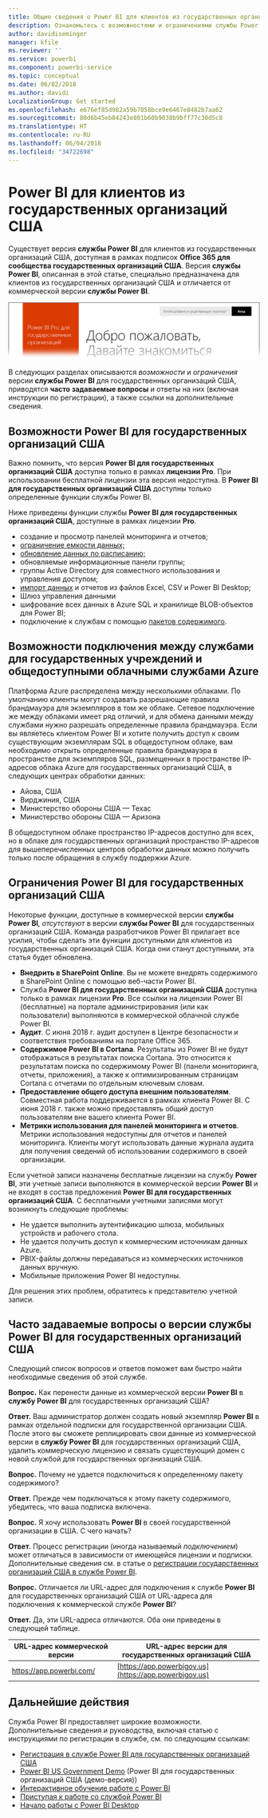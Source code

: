 ```yaml
---
title: Общие сведения о Power BI для клиентов из государственных организаций США
description: Ознакомьтесь с возможностями и ограничениями службы Power BI для государственных организаций США
author: davidiseminger
manager: kfile
ms.reviewer: ''
ms.service: powerbi
ms.component: powerbi-service
ms.topic: conceptual
ms.date: 06/02/2018
ms.author: davidi
LocalizationGroup: Get started
ms.openlocfilehash: e676ef85d982a59b7058bce9e6467e8482b7aa62
ms.sourcegitcommit: 80d6b45eb84243e801b60b9038b9bff77c30d5c8
ms.translationtype: HT
ms.contentlocale: ru-RU
ms.lasthandoff: 06/04/2018
ms.locfileid: "34722698"
---
```

# <a name="power-bi-for-us-government-customers"></a>Power BI для клиентов из государственных организаций США
Существует версия **службы Power BI** для клиентов из государственных организаций США, доступная в рамках подписок **Office 365 для сообщества государственных организаций США**. Версия **службы Power BI**, описанная в этой статье, специально предназначена для клиентов из государственных организаций США и отличается от коммерческой версии **службы Power BI**.

![](media/service-govus-overview/service_usgov_overview-1.png)

В следующих разделах описываются *возможности* и *ограничения* версии **службы Power BI** для государственных организаций США, приводятся **часто задаваемые вопросы** и ответы на них (включая инструкции по регистрации), а также ссылки на дополнительные сведения.

## <a name="features-of-power-bi-us-government"></a>Возможности Power BI для государственных организаций США
Важно помнить, что версия **Power BI для государственных организаций США** доступна только в рамках **лицензии Pro**. При использовании бесплатной лицензии эта версия недоступна. В **Power BI для государственных организаций США** доступны только определенные функции службы Power BI.

Ниже приведены функции службы **Power BI для государственных организаций США**, доступные в рамках лицензии **Pro**.

* создание и просмотр панелей мониторинга и отчетов;
* [ограничение емкости данных;](service-admin-manage-your-data-storage-in-power-bi.md)
* [обновление данных по расписанию;](refresh-data.md)
* обновляемые информационные панели группы;
* группы Active Directory для совместного использования и управления доступом;
* [импорт данных](service-get-data.md) и отчетов из файлов Excel, CSV и Power BI Desktop;
* Шлюз управления данными
* шифрование всех данных в Azure SQL и хранилище BLOB-объектов для Power BI;
* подключение к службам с помощью [пакетов содержимого](service-connect-to-services.md).

## <a name="connectivity-between-government-and-public-azure-cloud-services"></a>Возможности подключения между службами для государственных учреждений и общедоступными облачными службами Azure 

Платформа Azure распределена между несколькими облаками. По умолчанию клиенты могут создавать разрешающие правила брандмауэра для экземпляров в том же облаке. Сетевое подключение же между облаками имеет ряд отличий, и для обмена данными между службами нужно разрешать определенные правила брандмауэра. Если вы являетесь клиентом Power BI и хотите получить доступ к своим существующим экземплярам SQL в общедоступном облаке, вам необходимо открыть определенные правила брандмауэра в пространстве для экземпляров SQL, размещенных в пространстве IP-адресов облака Azure для государственных организаций США, в следующих центрах обработки данных:

* Айова, США
* Вирджиния, США
* Министерство обороны США — Техас
* Министерство обороны США — Аризона

В общедоступном облаке пространство IP-адресов доступно для всех, но в облаке для государственных организаций пространство IP-адресов для вышеперечисленных центров обработки данных можно получить только после обращения в службу поддержки Azure. 


## <a name="limitations-of-power-bi-us-government"></a>Ограничения Power BI для государственных организаций США
Некоторые функции, доступные в коммерческой версии **службы Power BI**, *отсутствуют* в версии **службы Power BI** для государственных организаций США. Команда разработчиков Power BI прилагает все усилия, чтобы сделать эти функции доступными для клиентов из государственных организаций США. Когда они станут доступными, эта статья будет обновлена.

* **Внедрить в SharePoint Online**. Вы не можете внедрять содержимого в SharePoint Online с помощью веб-части Power BI.
* Служба **Power BI для государственных организаций США** доступна только в рамках лицензии **Pro**. Все ссылки на лицензии Power BI (бесплатные) на портале администрирования (или как пользователи) выполняются в коммерческой облачной службе Power BI.
* **Аудит**. С июня 2018 г. аудит доступен в Центре безопасности и соответствия требованиям на портале Office 365.
* **Содержимое Power BI в Cortana**. Результаты из Power BI не будут отображаться в результатах поиска Cortana. Это относится к результатам поиска по содержимому Power BI (панели мониторинга, отчеты, приложения), а также к оптимизированным страницам Cortana с отчетами по отдельным ключевым словам.
* **Предоставление общего доступа внешним пользователям**. Совместная работа поддерживается в рамках клиента Power BI. С июня 2018 г. также можно предоставлять общий доступ пользователям вне вашего клиента Power BI.
* **Метрики использования для панелей мониторинга и отчетов**. Метрики использования недоступны для отчетов и панелей мониторинга. Клиенты могут использовать данные журнала аудита для получения сведений об использовании содержимого в своей организации.

Если учетной записи назначены бесплатные лицензии на службу **Power BI**, эти учетные записи выполняются в коммерческой версии **Power BI** и не входят в состав предложения **Power BI для государственных организаций США**. С бесплатными учетными записями могут возникнуть следующие проблемы:

* Не удается выполнить аутентификацию шлюза, мобильных устройств и рабочего стола.
* Не удается получить доступ к коммерческим источникам данных Azure.
* PBIX-файлы должны передаваться из коммерческих источников данных вручную.
* Мобильные приложения Power BI недоступны.

Для решения этих проблем, обратитесь к представителю учетной записи.

## <a name="frequently-asked-questions-faq-for-the-us-government-version-of-the-power-bi-service"></a>Часто задаваемые вопросы о версии службы Power BI для государственных организаций США
Следующий список вопросов и ответов поможет вам быстро найти необходимые сведения об этой службе.

**Вопрос.** Как перенести данные из коммерческой версии **Power BI** в **службу Power BI** для государственных организаций США?

**Ответ.** Ваш администратор должен создать новый экземпляр **Power BI** в рамках отдельной подписки для государственной организации США. После этого вы сможете реплицировать свои данные из коммерческой версии в **службу Power BI** для государственных организаций США, удалить коммерческую лицензию и связать существующий домен с новой службой для государственных организаций США.

**Вопрос.** Почему не удается подключиться к определенному пакету содержимого?

**Ответ.** Прежде чем подключаться к этому пакету содержимого, убедитесь, что ваша подписка включена.

**Вопрос.** Я хочу использовать **Power BI** в своей государственной организации в США. С чего начать?

**Ответ.** Процесс регистрации (иногда называемый *подключением*) может отличаться в зависимости от имеющейся лицензии и подписки. Дополнительные сведения см. в статье о [регистрации государственных организаций США в службе Power BI](service-govus-signup.md).

**Вопрос.** Отличается ли URL-адрес для подключения к службе **Power BI** для государственных организаций США от URL-адреса для подключения к коммерческой службе **Power BI**?

**Ответ.** Да, эти URL-адреса отличаются. Оба они приведены в следующей таблице.

| URL-адрес коммерческой версии | URL-адрес версии для государственных организаций США |
| --- | --- |
| https://app.powerbi.com/ |[https://app.powerbigov.us](https://app.powerbigov.us) |

## <a name="next-steps"></a>Дальнейшие действия
Служба Power BI предоставляет широкие возможности. Дополнительные сведения и руководства, включая статью с инструкциями по регистрации в службе, см. по следующим ссылкам:

* [Регистрация в службе Power BI для государственных организаций США](service-govus-signup.md)
* <a href="https://channel9.msdn.com/Blogs/Azure/Cognitive-Services-HDInsight-and-Power-BI-on-Azure-Government">Power BI US Government Demo</a> (Power BI для государственных организаций США (демо-версия))
* [Интерактивное обучение работе с Power BI](guided-learning/gettingstarted.yml?tutorial-step=1)
* [Приступая к работе со службой Power BI](service-get-started.md)
* [Начало работы с Power BI Desktop](desktop-getting-started.md)

